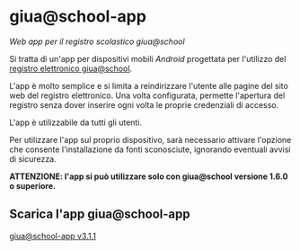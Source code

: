 # giua@school-app
_Web app per il registro scolastico giua@school_

Si tratta di un'app per dispositivi mobili _Android_ progettata per l'utilizzo del
[registro elettronico giua@school](https://iisgiua.github.io/giuaschool-docs/).

L'app è molto semplice e si limita a reindirizzare l'utente alle pagine del sito web del registro elettronico.
Una volta configurata, permette l'apertura del registro senza dover inserire ogni volta le proprie
credenziali di accesso.

L'app è utilizzabile da tutti gli utenti.

Per utilizzare l'app sul proprio dispositivo, sarà necessario attivare l'opzione che consente l'installazione da fonti sconosciute, ignorando eventuali avvisi di sicurezza.

**ATTENZIONE: l'app si può utilizzare solo con giua@school versione 1.6.0 o superiore.**


## Scarica l'app giua@school-app

[giua@school-app v3.1.1](https://github.com/iisgiua/giuaschool-app/raw/refs/heads/master/dist/giuaschool-app-v3.1.1.apk)
